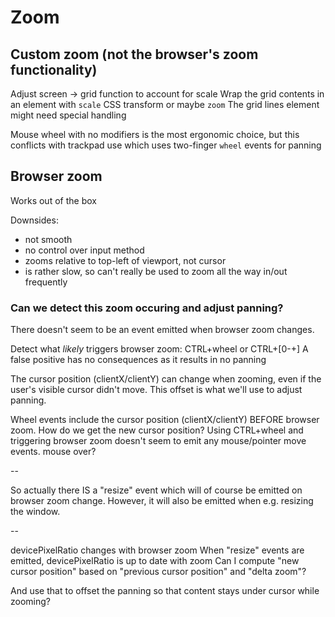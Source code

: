 # Zoom

## Custom zoom (not the browser's zoom functionality)

Adjust screen -> grid function to account for scale
Wrap the grid contents in an element with `scale` CSS transform or maybe `zoom`
The grid lines element might need special handling

Mouse wheel with no modifiers is the most ergonomic choice, but this conflicts with trackpad use which uses two-finger `wheel` events for panning

## Browser zoom

Works out of the box

Downsides:

- not smooth
- no control over input method
- zooms relative to top-left of viewport, not cursor
- is rather slow, so can't really be used to zoom all the way in/out frequently

### Can we detect this zoom occuring and adjust panning?

There doesn't seem to be an event emitted when browser zoom changes.

Detect what _likely_ triggers browser zoom: CTRL+wheel or CTRL+[0-+]
A false positive has no consequences as it results in no panning

The cursor position (clientX/clientY) can change when zooming, even if the user's visible cursor didn't move. This offset is what we'll use to adjust panning.

Wheel events include the cursor position (clientX/clientY) BEFORE browser zoom.
How do we get the new cursor position?
Using CTRL+wheel and triggering browser zoom doesn't seem to emit any mouse/pointer move events.
mouse over?

--

So actually there IS a "resize" event which will of course be emitted on browser zoom change. However, it will also be emitted when e.g. resizing the window.

--

devicePixelRatio changes with browser zoom
When "resize" events are emitted, devicePixelRatio is up to date with zoom
Can I compute "new cursor position" based on "previous cursor position" and "delta zoom"?

And use that to offset the panning so that content stays under cursor while zooming?